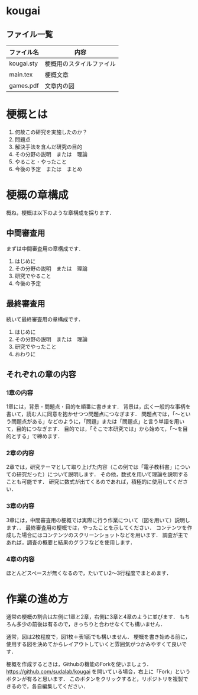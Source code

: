 
# kougai


## ファイル一覧

ファイル名 | 内容
-|-
kougai.sty | 梗概用のスタイルファイル
main.tex | 梗概文章
games.pdf | 文章内の図

# 梗概とは

1. 何故この研究を実施したのか？
1. 問題点
1. 解決手法を含んだ研究の目的
1. その分野の説明　または　理論
1. やること・やったこと
1. 今後の予定　または　まとめ

# 梗概の章構成

概ね，梗概は以下のような章構成を採ります．

## 中間審査用

まずは中間審査用の章構成です．

1. はじめに
1. その分野の説明　または　理論
1. 研究でやること
1. 今後の予定

## 最終審査用

続いて最終審査用の章構成です．

1. はじめに
1. その分野の説明　または　理論
1. 研究でやったこと
1. おわりに

## それぞれの章の内容

### 1章の内容

1章には，背景・問題点・目的を順番に書きます．
背景は，広く一般的な事柄を書いて，読む人に同意を抱かせつつ問題点につなぎます．
問題点では，「〜という問題点がある」などのように，「問題」または「問題点」と言う単語を用いて，目的につなぎます．
目的では，「そこで本研究では」から始めて，「〜を目的とする」で締めます．

### 2章の内容

2章では，研究テーマとして取り上げた内容（この例では「電子教科書」についての研究だった）について説明します．
その他，数式を用いて理論を説明することも可能です．
研究に数式が出てくるのであれば，積極的に使用してください．

### 3章の内容

3章には，中間審査用の梗概では実際に行う作業について（図を用いて）説明します．．
最終審査用の梗概では，やったことを示してください．
コンテンツを作成した場合にはコンテンツのスクリーンショットなどを用います．
調査が主であれば，調査の概要と結果のグラフなどを使用します．

### 4章の内容
ほとんどスペースが無くなるので，たいてい2〜3行程度でまとめます．

# 作業の進め方

通常の梗概の割合は左側に1章と2章，右側に3章と4章のように並びます．
もちろん多少の前後は有るので，きっちりと合わせなくても構いません．

通常，図は2枚程度で，図1枚＋表1面でも構いません．
梗概を書き始める前に，使用する図を決めてからレイアウトしていくと雰囲気がつかみやすくて良いです．

梗概を作成するときは，Githubの機能のForkを使いましょう．
https://github.com/sudalab/kougai を開いている場合，右上に「Fork」というボタンが有ると思います．
このボタンをクリックすると，リポジトリを複製できるので，各自編集してください．

